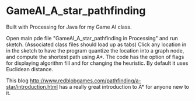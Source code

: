 # GameAI_A_star_pathfinding

Built with Processing for Java for my Game AI class.

Open main pde file "GameAI_A_star_pathfinding in Processing" and run sketch. (Associated class files should load up as tabs) 
Click any location in in the sketch to have the program quantize the location into a graph node, and compute the shortest path 
using A*. The code has the option of flags for displaying algorithm fill and for changing the heuristic. By default it uses Euclidean distance. 

This blog http://www.redblobgames.com/pathfinding/a-star/introduction.html has a really great introduction to A* for anyone new to it. 
